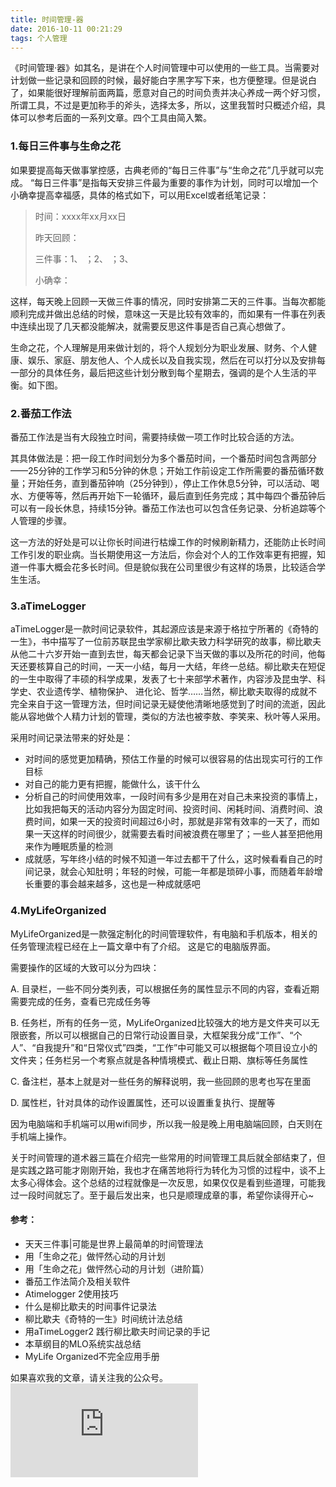 ```yaml
---
title: 时间管理-器
date: 2016-10-11 00:21:29
tags: 个人管理
---
```


《时间管理·器》如其名，是讲在个人时间管理中可以使用的一些工具。当需要对计划做一些记录和回顾的时候，最好能白字黑字写下来，也方便整理。但是说白了，如果能很好理解前面两篇，愿意对自己的时间负责并决心养成一两个好习惯，所谓工具，不过是更加称手的斧头，选择太多，所以，这里我暂时只概述介绍，具体可以参考后面的一系列文章。四个工具由简入繁。

### 1.每日三件事与生命之花
如果要提高每天做事掌控感，古典老师的“每日三件事”与“生命之花”几乎就可以完成。
“每日三件事”是指每天安排三件最为重要的事作为计划，同时可以增加一个小确幸提高幸福感，具体的格式如下，可以用Excel或者纸笔记录：
> 时间：xxxx年xx月xx日
>
> 昨天回顾：
>
> 三件事：1、 ；2、 ；3、
>
> 小确幸：


这样，每天晚上回顾一天做三件事的情况，同时安排第二天的三件事。当每次都能顺利完成并做出总结的时候，意味这一天是比较有效率的，而如果有一件事在列表中连续出现了几天都没能解决，就需要反思这件事是否自己真心想做了。

生命之花，个人理解是用来做计划的，将个人规划分为职业发展、财务、个人健康、娱乐、家庭、朋友他人、个人成长以及自我实现，然后在可以打分以及安排每一部分的具体任务，最后把这些计划分散到每个星期去，强调的是个人生活的平衡。如下图。

### 2.番茄工作法
番茄工作法是当有大段独立时间，需要持续做一项工作时比较合适的方法。

其具体做法是：把一段工作时间划分为多个番茄时间，一个番茄时间包含两部分——25分钟的工作学习和5分钟的休息；开始工作前设定工作所需要的番茄循环数量；开始任务，直到番茄钟响（25分钟到），停止工作休息5分钟，可以活动、喝水、方便等等，然后再开始下一轮循环，最后直到任务完成；其中每四个番茄钟后可以有一段长休息，持续15分钟。番茄工作法也可以包含任务记录、分析追踪等个人管理的步骤。

这一方法的好处是可以让你长时间进行枯燥工作的时候刷新精力，还能防止长时间工作引发的职业病。当长期使用这一方法后，你会对个人的工作效率更有把握，知道一件事大概会花多长时间。但是貌似我在公司里很少有这样的场景，比较适合学生生活。

### 3.aTimeLogger
aTimeLogger是一款时间记录软件，其起源应该是来源于格拉宁所著的《奇特的一生》，书中描写了一位前苏联昆虫学家柳比歇夫致力科学研究的故事，柳比歇夫从他二十六岁开始一直到去世，每天都会记录下当天做的事以及所花的时间，他每天还要核算自己的时间，一天一小结，每月一大结，年终一总结。柳比歇夫在短促的一生中取得了丰硕的科学成果，发表了七十来部学术著作，内容涉及昆虫学、科学史、农业遗传学、植物保护、 进化论、哲学……当然，柳比歇夫取得的成就不完全来自于这一管理方法，但时间记录无疑使他清晰地感觉到了时间的流逝，因此能从容地做个人精力计划的管理，类似的方法也被李敖、李笑来、秋叶等人采用。

采用时间记录法带来的好处是：
- 对时间的感觉更加精确，预估工作量的时候可以很容易的估出现实可行的工作目标
- 对自己的能力更有把握，能做什么，该干什么
- 分析自己的时间使用效率，一段时间有多少是用在对自己未来投资的事情上，比如我把每天的活动内容分为固定时间、投资时间、闲耗时间、消费时间、浪费时间，如果一天的投资时间超过6小时，那就是非常有效率的一天了，而如果一天这样的时间很少，就需要去看时间被浪费在哪里了；一些人甚至把他用来作为睡眠质量的检测
- 成就感，写年终小结的时候不知道一年过去都干了什么，这时候看看自己的时间记录，就会心知肚明；年轻的时候，可能一年都是琐碎小事，而随着年龄增长重要的事会越来越多，这也是一种成就感吧

### 4.MyLifeOrganized
MyLifeOrganized是一款强定制化的时间管理软件，有电脑和手机版本，相关的任务管理流程已经在上一篇文章中有了介绍。
这是它的电脑版界面。

需要操作的区域的大致可以分为四块：

A. 目录栏，一些不同分类列表，可以根据任务的属性显示不同的内容，查看近期需要完成的任务，查看已完成任务等

B. 任务栏，所有的任务一览，MyLifeOrganized比较强大的地方是文件夹可以无限嵌套，所以可以根据自己的日常行动设置目录，大框架我分成“工作”、“个人”、“自我提升”和“日常仪式”四类，“工作”中可能又可以根据每个项目设立小的文件夹；任务栏另一个考察点就是各种情境模式、截止日期、旗标等任务属性

C. 备注栏，基本上就是对一些任务的解释说明，我一些回顾的思考也写在里面

D. 属性栏，针对具体的动作设置属性，还可以设置重复执行、提醒等

因为电脑端和手机端可以用wifi同步，所以我一般是晚上用电脑端回顾，白天则在手机端上操作。


关于时间管理的道术器三篇在介绍完一些常用的时间管理工具后就全部结束了，但是实践之路可能才刚刚开始，我也才在痛苦地将行为转化为习惯的过程中，谈不上太多心得体会。这个总结的过程就像是一次反思，如果仅仅是看到些道理，可能我过一段时间就忘了。至于最后发出来，也只是顺理成章的事，希望你读得开心~


#### 参考：
- 天天三件事|可能是世界上最简单的时间管理法
- 用「生命之花」做怦然心动的月计划
- 用「生命之花」做怦然心动的月计划（进阶篇）
- 番茄工作法简介及相关软件
- Atimelogger 2使用技巧
- 什么是柳比歇夫的时间事件记录法
- 柳比歇夫《奇特的一生》时间统计法总结
- 用aTimeLogger2 践行柳比歇夫时间记录的手记
- 本草纲目的MLO系统实战总结
- MyLife Organized不完全应用手册


如果喜欢我的文章，请关注我的公众号。
![公众号](http://bdbea3.duapp.com/pcs_download.php?id=3172&link=%2Fapps%2Fhgf_blog%2F%E5%85%AC%E4%BC%97%E5%8F%B7logo.jpg)

